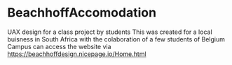 # BeachhoffAccomodation
UAX design for a class project by students 
This was created for a local buisness in South Africa with the colaboration of a few students of Belgium Campus 
can access the website via https://beachhoffdesign.nicepage.io/Home.html
